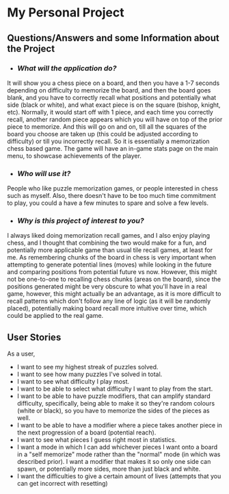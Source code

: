 # My Personal Project



## **Questions/Answers and some Information about the Project** 
- ### ***What will the application do?***
It will show you a chess piece on a board, and then you have a 1-7 seconds depending on difficulty
to memorize the board, and then the board goes blank, and you have to correctly recall what positions and potentially 
what side (black or white), 
and what exact piece is on the square (bishop, knight, etc). Normally, it would start
off with 1 piece, and each time you correctly recall, another  random piece appears which you will have on top of the prior piece to 
memorize. And this will go on and on, till all the squares of the board you choose are taken up (this could be adjusted according to difficulty)
or till you incorrectly recall. 
So it is essentially a memorization chess based game. The game will have an in-game stats page on the main menu, 
to showcase achievements of the player. 

- ### ***Who will use it?***
People who like puzzle memorization games, or people interested in chess such as myself.
Also, there doesn't have to be too much time commitment to play, you could a have a few minutes to spare
and solve a few levels. 

- ### ***Why is this project of interest to you?***
I always liked doing memorization recall games, and I also enjoy playing chess, and I thought
that combining the two would make for a fun, and potentially more applicable game than usual tile recall games, at 
least for me. As remembering chunks of the board in chess is very important when attempting to generate potential lines
(moves) while looking in the future and comparing positions from potential future vs now. However, this might
not be one-to-one to recalling chess chunks (areas on the board), since the positions generated might
be very obscure to what you'll have in a real game, however, this might actually be an advantage, as it is 
more difficult to recall patterns which don't follow any line of logic (as it will be randomly placed), potentially
making board recall more intuitive over time, which could be applied to the real game.


## User Stories  
As a user,
- I want to see my highest streak of puzzles solved. 
- I want to see how many puzzles I've solved in total. 
- I want to see what difficulty I play most. 
- I want to be able to select what difficulty I want to play from the start. 
- I want to be able to have puzzle modifiers, that can amplify standard difficulty,
specifically, being able to make it so they're random colours (white or black), so you 
have to memorize the sides of the pieces as well. 
- I want to be able to have a modifier where a piece takes another piece in the next
progression of a board (potential reach). 
- I want to see what pieces I guess right most in statistics. 
- I want a mode in which I can add whichever pieces I want onto a board in a 
"self memorize" mode rather than the "normal" mode (in which was described prior). 
I want a modifier that makes it so only one side can spawn, or potentially more sides, more than just
black and white. 
- I want the difficulties to give a certain amount of lives (attempts that you can get incorrect with resetting)